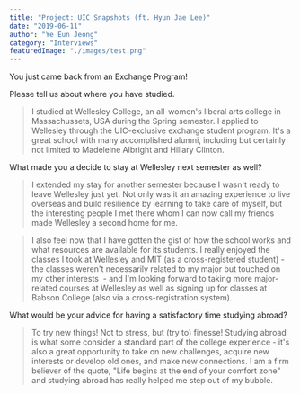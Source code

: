 ```yaml
---
title: "Project: UIC Snapshots (ft. Hyun Jae Lee)"
date: "2019-06-11"
author: "Ye Eun Jeong"
category: "Interviews"
featuredImage: "./images/test.png"
---
```


You just came back from an Exchange Program! 

Please tell us about where you have studied.

> I studied at Wellesley College, an all-women's liberal arts college in Massachussets, USA during the Spring semester. I applied to Wellesley through the UIC-exclusive exchange student program. It's a great school with many accomplished alumni, including but certainly not limited to Madeleine Albright and Hillary Clinton.

What made you a decide to stay at Wellesley next semester as well?

> I extended my stay for another semester because I wasn't ready to leave Wellesley just yet. Not only was it an amazing experience to live overseas and build resilience by learning to take care of myself, but the interesting people I met there whom I can now call my friends made Wellesley a second home for me.

> I also feel now that I have gotten the gist of how the school works and what resources are available for its students. I really enjoyed the classes I took at Wellesley and MIT (as a cross-registered student) - the classes weren't necessarily related to my major but touched on my other interests  - and I'm looking forward to taking more major-related courses at Wellesley as well as signing up for classes at Babson College (also via a cross-registration system).

What would be your advice for having a satisfactory time studying abroad? 

> To try new things! Not to stress, but (try to) finesse! Studying abroad is what some consider a standard part of the college experience - it's also a great opportunity to take on new challenges, acquire new interests or develop old ones, and make new connections. I am a firm believer of the quote, "Life begins at the end of your comfort zone" and studying abroad has really helped me step out of my bubble.
